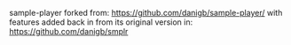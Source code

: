 sample-player forked from: https://github.com/danigb/sample-player/
with features added back in from its original version in: https://github.com/danigb/smplr
